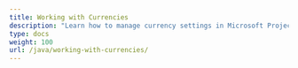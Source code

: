 ```yaml
---
title: Working with Currencies
description: "Learn how to manage currency settings in Microsoft Project files using Aspose.Tasks for Java."
type: docs
weight: 100
url: /java/working-with-currencies/
---
```

